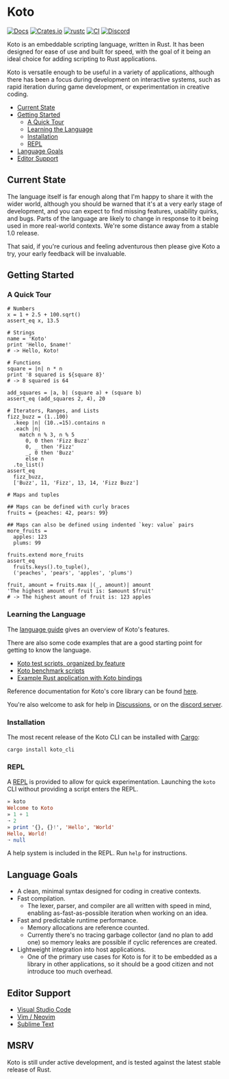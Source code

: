 # Koto

[![Docs](https://img.shields.io/docsrs/koto)][docs]
[![Crates.io](https://img.shields.io/crates/v/koto.svg)][crates]
[![rustc](https://img.shields.io/badge/rust-1.58.1%2B-blue.svg)](https://img.shields.io/badge/rust-1.58.1%2B-blue.svg)
[![CI](https://github.com/koto-lang/koto/workflows/CI/badge.svg)][ci]
[![Discord](https://img.shields.io/discord/894599423970136167?logo=discord)][discord]

Koto is an embeddable scripting language, written in Rust. It has been designed
for ease of use and built for speed, with the goal of it being an ideal choice
for adding scripting to Rust applications.

Koto is versatile enough to be useful in a variety of applications, although
there has been a focus during development on interactive systems, such as rapid
iteration during game development, or experimentation in creative coding.

- [Current State](#current-state)
- [Getting Started](#getting-started)
  - [A Quick Tour](#a-quick-tour)
  - [Learning the Language](#learning-the-language)
  - [Installation](#installation)
  - [REPL](#repl)
- [Language Goals](#language-goals)
- [Editor Support](#editor-support)

## Current State

The language itself is far enough along that I'm happy to share it with the
wider world, although you should be warned that it's at a very early stage of
development, and you can expect to find missing features, usability quirks, and
bugs. Parts of the language are likely to change in response to it being used in
more real-world contexts. We're some distance away from a stable 1.0 release.

That said, if you're curious and feeling adventurous then please give Koto
a try, your early feedback will be invaluable.

## Getting Started

### A Quick Tour

```coffee,skip_check
# Numbers
x = 1 + 2.5 + 100.sqrt()
assert_eq x, 13.5

# Strings
name = 'Koto'
print 'Hello, $name!'
# -> Hello, Koto!

# Functions
square = |n| n * n
print '8 squared is ${square 8}'
# -> 8 squared is 64

add_squares = |a, b| (square a) + (square b)
assert_eq (add_squares 2, 4), 20

# Iterators, Ranges, and Lists
fizz_buzz = (1..100)
  .keep |n| (10..=15).contains n
  .each |n|
    match n % 3, n % 5
      0, 0 then 'Fizz Buzz'
      0, _ then 'Fizz'
      _, 0 then 'Buzz'
      else n
  .to_list()
assert_eq
  fizz_buzz,
  ['Buzz', 11, 'Fizz', 13, 14, 'Fizz Buzz']

# Maps and tuples

## Maps can be defined with curly braces
fruits = {peaches: 42, pears: 99}

## Maps can also be defined using indented `key: value` pairs
more_fruits = 
  apples: 123
  plums: 99

fruits.extend more_fruits
assert_eq
  fruits.keys().to_tuple(),
  ('peaches', 'pears', 'apples', 'plums')

fruit, amount = fruits.max |(_, amount)| amount
'The highest amount of fruit is: $amount $fruit'
# -> The highest amount of fruit is: 123 apples
```

### Learning the Language

The [language guide](docs/language/_index.md) gives an overview of Koto's
features.

There are also some code examples that are a good starting point for getting to 
know the language.

- [Koto test scripts, organized by feature](./koto/tests/)
- [Koto benchmark scripts](./koto/benches/)
- [Example Rust application with Koto bindings](./examples/poetry/)

Reference documentation for Koto's core library can be found
[here](./docs/core_lib/).

You're also welcome to ask for help in [Discussions][discussions],
or on the [discord server][discord].

### Installation

The most recent release of the Koto CLI can be installed with
[Cargo](https://rustup.rs):

```
cargo install koto_cli
```

### REPL

A [REPL][repl] is provided to allow for quick experimentation.
Launching the `koto` CLI without providing a script enters the REPL.

```haskell
» koto
Welcome to Koto 
» 1 + 1
➝ 2
» print '{}, {}!', 'Hello', 'World'
Hello, World!
➝ null
```

A help system is included in the REPL.  Run `help` for instructions.

## Language Goals

- A clean, minimal syntax designed for coding in creative contexts.
- Fast compilation.
  - The lexer, parser, and compiler are all written with speed in mind,
    enabling as-fast-as-possible iteration when working on an idea.
- Fast and predictable runtime performance.
  - Memory allocations are reference counted.
  - Currently there's no tracing garbage collector (and no plan to add one)
    so memory leaks are possible if cyclic references are created.
- Lightweight integration into host applications.
  - One of the primary use cases for Koto is for it to be embedded as a library
    in other applications, so it should be a good citizen and not introduce too
    much overhead.

[ci]: https://github.com/koto-lang/koto/actions
[crates]: https://crates.io/crates/koto
[discord]: https://discord.gg/JeV8RuK4CT
[discussions]: https://github.com/koto-lang/koto/discussions
[docs]: https://docs.rs/koto
[repl]: https://en.wikipedia.org/wiki/Read–eval–print_loop

## Editor Support

- [Visual Studio Code](https://github.com/koto-lang/koto-vscode)
- [Vim / Neovim](https://github.com/koto-lang/koto.vim)
- [Sublime Text](https://github.com/koto-lang/koto-sublime)

## MSRV

Koto is still under active development, and is tested against the latest stable
release of Rust.
